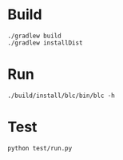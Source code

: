 # Build
    ./gradlew build
    ./gradlew installDist
    
# Run
	./build/install/blc/bin/blc -h
# Test
    python test/run.py
